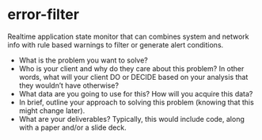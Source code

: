 # error-filter
Realtime application state monitor that can combines system and network info with rule based warnings to filter or generate alert conditions.


* What is the problem you want to solve?
* Who is your client and why do they care about this problem? In other words, what will your client DO or DECIDE based on your analysis that they wouldn’t have otherwise?
* What data are you going to use for this? How will you acquire this data?
* In brief, outline your approach to solving this problem (knowing that this might change later).
* What are your deliverables? Typically, this would include code, along with a paper and/or a slide deck. 
